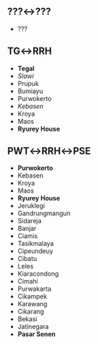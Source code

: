 ## ???↔???
* ???
## TG↔RRH
* **Tegal**
* *Slawi*
* Prupuk
* Bumiayu
* Purwokerto
* *Kebasen*
* Kroya
* Maos
* **Ryurey House**
## PWT↔RRH↔PSE
* **Purwokerto**
* Kebasen
* Kroya
* Maos
* **Ryurey House**
* Jeruklegi
* Gandrungmangun
* Sidareja
* Banjar
* Ciamis
* Tasikmalaya
* Cipeundeuy
* Cibatu
* Leles
* Kiaracondong
* Cimahi
* Purwakarta
* Cikampek
* Karawang
* Cikarang
* Bekasi
* Jatinegara
* **Pasar Senen**
